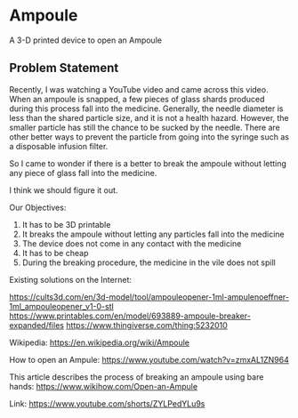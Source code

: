 # Ampoule
A 3-D printed device to open an Ampoule


## Problem Statement 
Recently, I was watching a YouTube video and came across this video. 
When an ampoule is snapped, a few pieces of glass shards produced during this process fall into the medicine. Generally, the needle diameter is less than the shared particle size, and it is not a health hazard. However, the smaller particle has still the chance to be sucked by the needle. There are other better ways to prevent the particle from going into the syringe such as a disposable infusion filter. 

So I came to wonder if there is a better to break the ampoule without letting any piece of glass fall into the medicine. 

I think we should figure it out. 


Our Objectives: 
1. It has to be 3D printable
2. It breaks the ampoule without letting any particles fall into the medicine
3. The device does not come in any contact with the medicine
4. It has to be cheap
5. During the breaking procedure, the medicine in the vile does not spill 

Existing solutions on the Internet: 

https://cults3d.com/en/3d-model/tool/ampouleopener-1ml-ampulenoeffner-1ml_ampouleopener_v1-0-stl
https://www.printables.com/en/model/693889-ampoule-breaker-expanded/files
https://www.thingiverse.com/thing:5232010


Wikipedia: 
https://en.wikipedia.org/wiki/Ampoule

How to open an Ampule: 
https://www.youtube.com/watch?v=zmxAL1ZN964

This article describes the process of breaking an ampoule using bare hands:
https://www.wikihow.com/Open-an-Ampule

Link: 
https://www.youtube.com/shorts/ZYLPedYLu9s

